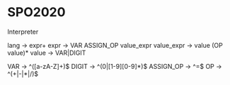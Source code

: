 # SPO2020
 Interpreter

lang -> expr+
expr -> VAR ASSIGN_OP value_expr
value_expr -> value (OP value)*
value -> VAR|DIGIT

VAR -> ^([a-zA-Z]+)$
DIGIT -> ^(0|[1-9][0-9]*)$
ASSIGN_OP -> ^=$
OP -> ^(\+|-|\*|\/)$
